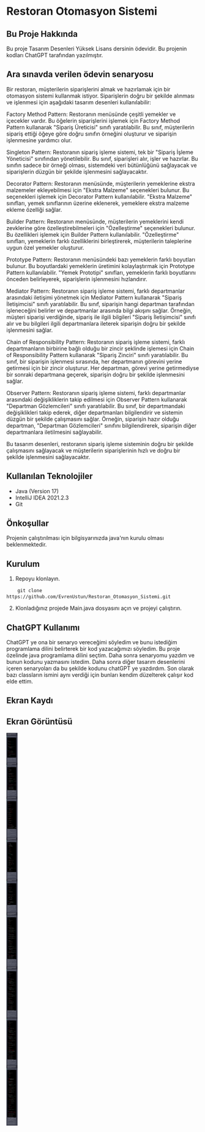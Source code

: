 # Restoran Otomasyon Sistemi

## Bu Proje Hakkında

Bu proje Tasarım Desenleri Yüksek Lisans dersinin ödevidir. Bu projenin kodları ChatGPT tarafından yazılmıştır.

## Ara sınavda verilen ödevin senaryosu
Bir restoran, müşterilerin siparişlerini almak ve hazırlamak için bir otomasyon sistemi kullanmak istiyor. Siparişlerin doğru bir şekilde alınması ve işlenmesi için aşağıdaki tasarım desenleri kullanılabilir:

Factory Method Pattern: Restoranın menüsünde çeşitli yemekler ve içecekler vardır. Bu öğelerin siparişlerini işlemek için Factory Method Pattern kullanarak "Sipariş Üreticisi" sınıfı yaratılabilir. Bu sınıf, müşterilerin sipariş ettiği öğeye göre doğru sınıfın örneğini oluşturur ve siparişin işlenmesine yardımcı olur.

Singleton Pattern: Restoranın sipariş işleme sistemi, tek bir "Sipariş İşleme Yöneticisi" sınıfından yönetilebilir. Bu sınıf, siparişleri alır, işler ve hazırlar. Bu sınıfın sadece bir örneği olması, sistemdeki veri bütünlüğünü sağlayacak ve siparişlerin düzgün bir şekilde işlenmesini sağlayacaktır.

Decorator Pattern: Restoranın menüsünde, müşterilerin yemeklerine ekstra malzemeler ekleyebilmesi için "Ekstra Malzeme" seçenekleri bulunur. Bu seçenekleri işlemek için Decorator Pattern kullanılabilir. "Ekstra Malzeme" sınıfları, yemek sınıflarının üzerine eklenerek, yemeklere ekstra malzeme ekleme özelliği sağlar.

Builder Pattern: Restoranın menüsünde, müşterilerin yemeklerini kendi zevklerine göre özelleştirebilmeleri için "Özelleştirme" seçenekleri bulunur. Bu özellikleri işlemek için Builder Pattern kullanılabilir. "Özelleştirme" sınıfları, yemeklerin farklı özelliklerini birleştirerek, müşterilerin taleplerine uygun özel yemekler oluşturur.

Prototype Pattern: Restoranın menüsündeki bazı yemeklerin farklı boyutları bulunur. Bu boyutlardaki yemeklerin üretimini kolaylaştırmak için Prototype Pattern kullanılabilir. "Yemek Prototipi" sınıfları, yemeklerin farklı boyutlarını önceden belirleyerek, siparişlerin işlenmesini hızlandırır.

Mediator Pattern: Restoranın sipariş işleme sistemi, farklı departmanlar arasındaki iletişimi yönetmek için Mediator Pattern kullanarak "Sipariş İletişimcisi" sınıfı yaratılabilir. Bu sınıf, siparişin hangi departman tarafından işleneceğini belirler ve departmanlar arasında bilgi akışını sağlar. Örneğin, müşteri siparişi verdiğinde, sipariş ile ilgili bilgileri "Sipariş İletişimcisi" sınıfı alır ve bu bilgileri ilgili departmanlara ileterek siparişin doğru bir şekilde işlenmesini sağlar.

Chain of Responsibility Pattern: Restoranın sipariş işleme sistemi, farklı departmanların birbirine bağlı olduğu bir zincir şeklinde işlemesi için Chain of Responsibility Pattern kullanarak "Sipariş Zinciri" sınıfı yaratılabilir. Bu sınıf, bir siparişin işlenmesi sırasında, her departmanın görevini yerine getirmesi için bir zincir oluşturur. Her departman, görevi yerine getirmediyse bir sonraki departmana geçerek, siparişin doğru bir şekilde işlenmesini sağlar.

Observer Pattern: Restoranın sipariş işleme sistemi, farklı departmanlar arasındaki değişikliklerin takip edilmesi için Observer Pattern kullanarak "Departman Gözlemcileri" sınıfı yaratılabilir. Bu sınıf, bir departmandaki değişiklikleri takip ederek, diğer departmanları bilgilendirir ve sistemin düzgün bir şekilde çalışmasını sağlar. Örneğin, siparişin hazır olduğu departman, "Departman Gözlemcileri" sınıfını bilgilendirerek, siparişin diğer departmanlara iletilmesini sağlayabilir.

Bu tasarım desenleri, restoranın sipariş işleme sisteminin doğru bir şekilde çalışmasını sağlayacak ve müşterilerin siparişlerinin hızlı ve doğru bir şekilde işlenmesini sağlayacaktır.

## Kullanılan Teknolojiler

* Java (Version 17)
* IntelliJ IDEA 2021.2.3
* Git

## Önkoşullar

Projenin çalıştırılması için bilgisyarınızda java'nın kurulu olması beklenmektedir.

## Kurulum

1. Repoyu klonlayın.

```
    git clone https://github.com/EvrenUstun/Restoran_Otomasyon_Sistemi.git
```

2. Klonladığınız projede Main.java dosyasını açın ve projeyi çalıştırın.

## ChatGPT Kullanımı

ChatGPT ye ona bir senaryo vereceğimi söyledim ve bunu istediğim programlama dilini belirterek bir kod yazacağımızı söyledim. Bu proje özelinde java programlama dilini seçtim. Daha sonra senaryomu yazdım ve bunun kodunu yazmasını istedim. Daha sonra diğer tasarım desenlerini içeren senaryoları da bu şekilde kodunu chatGPT ye yazdırdım. Son olarak bazı classların ismini aynı verdiği için bunları kendim düzelterek çalışır kod elde ettim.

## Ekran Kaydı

## Ekran Görüntüsü

<img src="/Screenshot/ChatGPT.png" />
